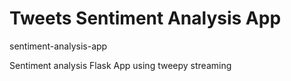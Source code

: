 # Tweets Sentiment Analysis App

sentiment-analysis-app

Sentiment analysis Flask App using tweepy streaming
